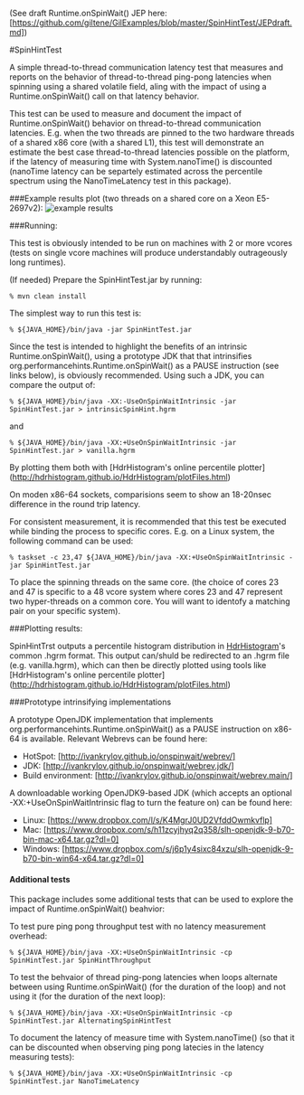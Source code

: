 (See draft Runtime.onSpinWait() JEP here: [https://github.com/giltene/GilExamples/blob/master/SpinHintTest/JEPdraft.md])

#SpinHintTest

A simple thread-to-thread communication latency test that measures and reports on the
behavior of thread-to-thread ping-pong latencies when spinning using a shared volatile
field, aling with the impact of using a Runtime.onSpinWait() call on that latency behavior.

This test can be used to measure and document the impact of Runtime.onSpinWait() behavior
on thread-to-thread communication latencies. E.g. when the two threads are pinned to
the two hardware threads of a shared x86 core (with a shared L1), this test will
demonstrate an estimate the best case thread-to-thread latencies possible on the
platform, if the latency of measuring time with System.nanoTime() is discounted
(nanoTime latency can be separtely estimated across the percentile spectrum using
the NanoTimeLatency test in this package).

###Example results plot (two threads on a shared core on a Xeon E5-2697v2): 
![example results] 

###Running:

This test is obviously intended to be run on machines with 2 or more vcores (tests on single vcore machines will
produce understandably outrageously long runtimes).
 
(If needed) Prepare the SpinHintTest.jar by running:
 
    % mvn clean install

The simplest way to run this test is:

    % ${JAVA_HOME}/bin/java -jar SpinHintTest.jar

Since the test is intended to highlight the benefits of an intrinsic Runtime.onSpinWait(), using a prototype JDK
that that intrinsifies org.performancehints.Runtime.onSpinWait() as a PAUSE instruction
(see links below), is obviously recommended. Using such a JDK, you can compare the output of:

    % ${JAVA_HOME}/bin/java -XX:-UseOnSpinWaitIntrinsic -jar SpinHintTest.jar > intrinsicSpinHint.hgrm

and 
    
    % ${JAVA_HOME}/bin/java -XX:+UseOnSpinWaitIntrinsic -jar SpinHintTest.jar > vanilla.hgrm

By plotting them both with [HdrHistogram's online percentile plotter] (http://hdrhistogram.github.io/HdrHistogram/plotFiles.html)

On moden x86-64 sockets, comparisions seem to show an 18-20nsec difference in the round trip latency.  

For consistent measurement, it is recommended that this test be executed while
binding the process to specific cores. E.g. on a Linux system, the following
command can be used:

    % taskset -c 23,47 ${JAVA_HOME}/bin/java -XX:+UseOnSpinWaitIntrinsic -jar SpinHintTest.jar
    
To place the spinning threads on the same core. (the choice of cores 23 and 47 is specific
to a 48 vcore system where cores 23 and 47 represent two hyper-threads on a common core. You will want
to identofy a matching pair on your specific system).
 
###Plotting results:
 
SpinHintTrst outputs a percentile histogram distribution in [HdrHistogram](http://hdrhistogram.org)'s common
.hgrm format. This output can/shuld be redirected to an .hgrm file (e.g. vanilla.hgrm),
which can then be directly plotted using tools like [HdrHistogram's online percentile plotter] (http://hdrhistogram.github.io/HdrHistogram/plotFiles.html)

 
###Prototype intrinsifying implementations

A prototype OpenJDK implementation that implements org.performancehints.Runtime.onSpinWait() as a PAUSE instruction
on x86-64 is available. Relevant Webrevs can be found here:  
- HotSpot: [http://ivankrylov.github.io/onspinwait/webrev/]  
- JDK: [http://ivankrylov.github.io/onspinwait/webrev.jdk/]  
- Build environment: [http://ivankrylov.github.io/onspinwait/webrev.main/]  
      
A downloadable working OpenJDK9-based JDK (which accepts an optional -XX:+UseOnSpinWaitIntrinsic flag to turn the
feature on) can be found here:   
- Linux: [https://www.dropbox.com/l/s/K4MgrJ0UD2VfddOwmkvflp]  
- Mac: [https://www.dropbox.com/s/h11zcyjhyq2q358/slh-openjdk-9-b70-bin-mac-x64.tar.gz?dl=0]  
- Windows: [https://www.dropbox.com/s/j6p1y4sixc84xzu/slh-openjdk-9-b70-bin-win64-x64.tar.gz?dl=0]  

#### Additional tests

This package includes some additional tests that can be used to explore the impact of Runtime.onSpinWait()
beahvior: 

To test pure ping pong throughput test with no latency measurement overhead:

    % ${JAVA_HOME}/bin/java -XX:+UseOnSpinWaitIntrinsic -cp SpinHintTest.jar SpinHintThroughput

To test the behvaior of thread ping-pong latencies when loops alternate between using Runtime.onSpinWait()
(for the duration of the loop) and not using it (for the duration of the next loop):

    % ${JAVA_HOME}/bin/java -XX:+UseOnSpinWaitIntrinsic -cp SpinHintTest.jar AlternatingSpinHintTest
    
To document the latency of measure time with System.nanoTime() (so that it can be discounted when
observing ping pong latecies in the latency measuring tests):

    % ${JAVA_HOME}/bin/java -XX:+UseOnSpinWaitIntrinsic -cp SpinHintTest.jar NanoTimeLatency
    
[example results]:https://raw.github.com/giltene/GilExamples/master/SpinHintTest/SpinLoopLatency_E5-2697v2_sharedCore.png "Example Results on E5-2697v2"

